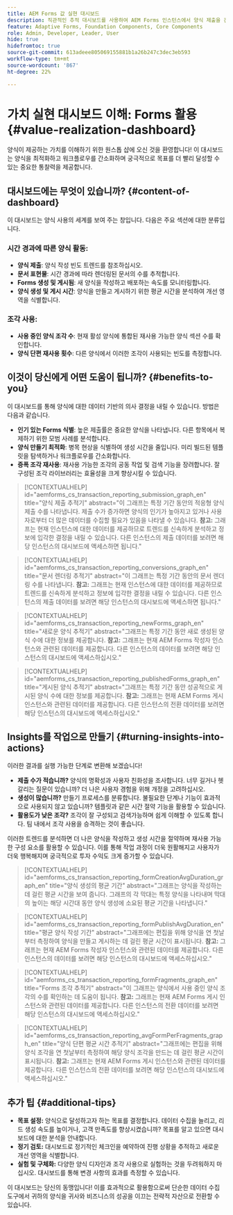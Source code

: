 ```yaml
---
title: AEM Forms 값 실현 대시보드
description: 직관적인 추적 대시보드를 사용하여 AEM Forms 인스턴스에서 양식 제출을 간편하게 모니터링합니다.
feature: Adaptive Forms, Foundation Components, Core Components
role: Admin, Developer, Leader, User
hide: true
hidefromtoc: true
source-git-commit: 613adeee805069155881b1a26b247c3dec3eb593
workflow-type: tm+mt
source-wordcount: '867'
ht-degree: 22%

---
```



# 가치 실현 대시보드 이해: Forms 활용 {#value-realization-dashboard}

양식이 제공하는 가치를 이해하기 위한 원스톱 샵에 오신 것을 환영합니다! 이 대시보드는 양식을 최적화하고 워크플로우를 간소화하며 궁극적으로 목표를 더 빨리 달성할 수 있는 중요한 통찰력을 제공합니다.

## 대시보드에는 무엇이 있습니까? {#content-of-dashboard}

이 대시보드는 양식 사용의 세계를 보여 주는 창입니다. 다음은 주요 섹션에 대한 분류입니다.

### 시간 경과에 따른 양식 활동:

* **양식 제출**: 양식 작성 빈도 트렌드를 참조하십시오.
* **문서 표현물**: 시간 경과에 따라 렌더링된 문서의 수를 추적합니다.
* **Forms 생성 및 게시됨**: 새 양식을 작성하고 배포하는 속도를 모니터링합니다.
* **양식 생성 및 게시 시간**: 양식을 만들고 게시하기 위한 평균 시간을 분석하여 개선 영역을 식별합니다.

### 조각 사용:

* **사용 중인 양식 조각 수**: 현재 활성 양식에 통합된 재사용 가능한 양식 섹션 수를 확인합니다.
* **양식 단편 재사용 횟수**: 다른 양식에서 이러한 조각이 사용되는 빈도를 측정합니다.


## 이것이 당신에게 어떤 도움이 됩니까? {#benefits-to-you}

이 대시보드를 통해 양식에 대한 데이터 기반의 의사 결정을 내릴 수 있습니다. 방법은 다음과 같습니다.

* **인기 있는 Forms 식별**: 높은 제출률은 중요한 양식을 나타냅니다. 다른 항목에서 복제하기 위한 모범 사례를 분석합니다.
* **양식 만들기 최적화**: 병목 현상을 식별하여 생성 시간을 줄입니다. 미리 빌드된 템플릿을 탐색하거나 워크플로우를 간소화합니다.
* **증폭 조각 재사용**: 재사용 가능한 조각의 공동 작업 및 검색 기능을 장려합니다. 잘 구성된 조각 라이브러리는 효율성을 크게 향상시킬 수 있습니다.

>[!CONTEXTUALHELP]
>id="aemforms_cs_transaction_reporting_submission_graph_en"
>title="양식 제출 추적기"
>abstract="이 그래프는 특정 기간 동안의 적응형 양식 제출 수를 나타냅니다. 제출 수가 증가하면 양식의 인기가 높아지고 있거나 사용자로부터 더 많은 데이터를 수집할 필요가 있음을 나타낼 수 있습니다. **참고:** 그래프는 현재 인스턴스에 대한 데이터를 제공하므로 트렌드를 신속하게 분석하고 정보에 입각한 결정을 내릴 수 있습니다. 다른 인스턴스의 제출 데이터를 보려면 해당 인스턴스의 대시보드에 액세스하면 됩니다."

>[!CONTEXTUALHELP]
>id="aemforms_cs_transaction_reporting_conversions_graph_en"
>title="문서 렌더링 추적기"
>abstract="이 그래프는 특정 기간 동안의 문서 렌더링 수를 나타냅니다. **참고:** 그래프는 현재 인스턴스에 대한 데이터를 제공하므로 트렌드를 신속하게 분석하고 정보에 입각한 결정을 내릴 수 있습니다. 다른 인스턴스의 제출 데이터를 보려면 해당 인스턴스의 대시보드에 액세스하면 됩니다."

>[!CONTEXTUALHELP]
>id="aemforms_cs_transaction_reporting_newForms_graph_en"
>title="새로운 양식 추적기"
>abstract="그래프는 특정 기간 동안 새로 생성된 양식 수에 대한 정보를 제공합니다. **참고:** 그래프는 현재 AEM Forms 작성자 인스턴스와 관련된 데이터를 제공합니다. 다른 인스턴스의 데이터를 보려면 해당 인스턴스의 대시보드에 액세스하십시오."

>[!CONTEXTUALHELP]
>id="aemforms_cs_transaction_reporting_publishedForms_graph_en"
>title="게시된 양식 추적기"
>abstract="그래프는 특정 기간 동안 성공적으로 게시된 양식 수에 대한 정보를 제공합니다. **참고:** 그래프는 현재 AEM Forms 게시 인스턴스와 관련된 데이터를 제공합니다. 다른 인스턴스의 전환 데이터를 보려면 해당 인스턴스의 대시보드에 액세스하십시오."


## Insights를 작업으로 만들기 {#turning-insights-into-actions}

이러한 결과를 실행 가능한 단계로 변환해 보겠습니다!

* **제출 수가 적습니까?** 양식의 명확성과 사용자 친화성을 조사합니다. 너무 길거나 헷갈리는 질문이 있습니까? 더 나은 사용자 경험을 위해 개정을 고려하십시오.
* **생성이 많습니까?** 만들기 프로세스를 분류합니다. 불필요한 단계나 기능이 효과적으로 사용되지 않고 있습니까? 템플릿과 같은 시간 절약 기능을 활용할 수 있습니다.
* **활용도가 낮은 조각?** 조각이 잘 구성되고 검색가능하며 쉽게 이해할 수 있도록 합니다. 팀 내에서 조각 사용을 승격하는 것이 좋습니다.

이러한 트렌드를 분석하면 더 나은 양식을 작성하고 생성 시간을 절약하며 재사용 가능한 구성 요소를 활용할 수 있습니다. 이를 통해 작업 과정이 더욱 원활해지고 사용자가 더욱 행복해지며 궁극적으로 투자 수익도 크게 증가할 수 있습니다.

>[!CONTEXTUALHELP]
>id="aemforms_cs_transaction_reporting_formCreationAvgDuration_graph_en"
>title="양식 생성의 평균 기간"
>abstract="그래프는 양식을 작성하는 데 걸린 평균 시간을 보여 줍니다. 그래프의 각 막대는 특정 양식을 나타내며 막대의 높이는 해당 시간대 동안 양식 생성에 소요된 평균 기간을 나타냅니다."

>[!CONTEXTUALHELP]
>id="aemforms_cs_transaction_reporting_formPublishAvgDuration_en"
>title="평균 양식 작성 기간"
>abstract="그래프에는 편집을 위해 양식을 연 첫날부터 측정하여 양식을 만들고 게시하는 데 걸린 평균 시간이 표시됩니다. **참고:** 그래프는 현재 AEM Forms 작성자 인스턴스와 관련된 데이터를 제공합니다. 다른 인스턴스의 데이터를 보려면 해당 인스턴스의 대시보드에 액세스하십시오."


>[!CONTEXTUALHELP]
>id="aemforms_cs_transaction_reporting_formFragments_graph_en"
>title="Forms 조각 추적기"
>abstract="이 그래프는 양식에서 사용 중인 양식 조각의 수를 확인하는 데 도움이 됩니다. **참고:** 그래프는 현재 AEM Forms 게시 인스턴스와 관련된 데이터를 제공합니다. 다른 인스턴스의 전환 데이터를 보려면 해당 인스턴스의 대시보드에 액세스하십시오."

>[!CONTEXTUALHELP]
>id="aemforms_cs_transaction_reporting_avgFormPerFragments_graph_en"
>title="양식 단편 평균 시간 추적기"
>abstract="그래프에는 편집을 위해 양식 조각을 연 첫날부터 측정하여 해당 양식 조각을 만드는 데 걸린 평균 시간이 표시됩니다. **참고:** 그래프는 현재 AEM Forms 게시 인스턴스와 관련된 데이터를 제공합니다. 다른 인스턴스의 전환 데이터를 보려면 해당 인스턴스의 대시보드에 액세스하십시오."


## 추가 팁 {#additional-tips}

* **목표 설정:** 양식으로 달성하고자 하는 목표를 결정합니다. 데이터 수집을 늘리고, 리드 생성 속도를 높이거나, 고객 만족도를 향상시켰습니까? 목표를 알고 있으면 대시보드에 대한 분석을 안내합니다.
* **정기 검토:** 대시보드로 정기적인 체크인을 예약하여 진행 상황을 추적하고 새로운 개선 영역을 식별합니다.
* **실험 및 구체화:** 다양한 양식 디자인과 조각 사용으로 실험하는 것을 두려워하지 마십시오. 대시보드를 통해 변경 사항의 효과를 측정할 수 있습니다.

이 대시보드는 당신의 동맹입니다! 이를 효과적으로 활용함으로써 단순한 데이터 수집 도구에서 귀하의 양식을 귀사와 비즈니스의 성공을 이끄는 전략적 자산으로 전환할 수 있습니다.
